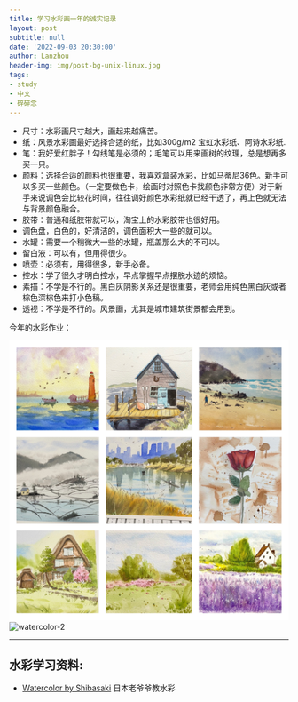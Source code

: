 ```yaml
---
title: 学习水彩画一年的诚实记录
layout: post
subtitle: null
date: '2022-09-03 20:30:00'
author: Lanzhou
header-img: img/post-bg-unix-linux.jpg
tags:
- study
- 中文
- 碎碎念
---
```


- 尺寸：水彩画尺寸越大，画起来越痛苦。
- 纸：风景水彩画最好选择合适的纸，比如300g/m2 宝虹水彩纸、阿诗水彩纸.
- 笔：我好爱红胖子！勾线笔是必须的；毛笔可以用来画树的纹理，总是想再多买一只。
- 颜料：选择合适的颜料也很重要，我喜欢盒装水彩，比如马蒂尼36色。新手可以多买一些颜色。（一定要做色卡，绘画时对照色卡找颜色非常方便）对于新手来说调色会比较花时间，往往调好颜色水彩纸就已经干透了，再上色就无法与背景颜色融合。
- 胶带：普通和纸胶带就可以，淘宝上的水彩胶带也很好用。
- 调色盘，白色的，好清洁的，调色面积大一些的就可以。
- 水罐：需要一个稍微大一些的水罐，瓶盖那么大的不可以。
- 留白液：可以有，但用得很少。
- 喷壶：必须有，用得很多，新手必备。
- 控水：学了很久才明白控水，早点掌握早点摆脱水迹的烦恼。
- 素描：不学是不行的。黑白灰阴影关系还是很重要，老师会用纯色黑白灰或者棕色深棕色来打小色稿。
- 透视：不学是不行的。风景画，尤其是城市建筑街景都会用到。

今年的水彩作业：

![watercolor-1](/img/in-post/watercolor-1.JPG)
![watercolor-2](/img/in-post/watercolor-2.JPG)

---
## 水彩学习资料:
- [Watercolor by Shibasaki](https://www.youtube.com/c/WatercolorbyShibasaki) 日本老爷爷教水彩
